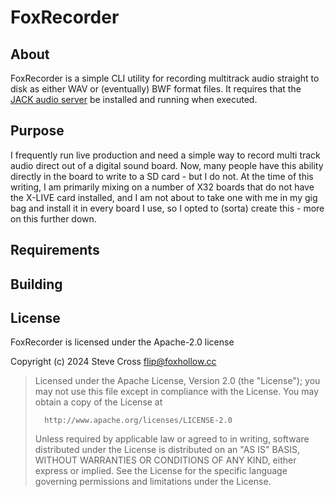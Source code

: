 # FoxRecorder

## About

FoxRecorder is a simple CLI utility for recording multitrack audio straight to disk as either WAV or (eventually) BWF format files. It requires that the [JACK audio server](http://jackaudio.org/) be installed and running when executed.

## Purpose

I frequently run live production and need a simple way to record multi track audio direct out of a digital sound board. Now, many people have this ability directly in the board to write to a SD card - but I do not. At the time of this writing, I am primarily mixing on a number of X32 boards that do not have the X-LIVE card installed, and I am not about to take one with me in my gig bag and install it in every board I use, so I opted to (sorta) create this - more on this further down.

## Requirements

## Building

## License

FoxRecorder is licensed under the Apache-2.0 license

Copyright (c) 2024 Steve Cross <flip@foxhollow.cc>

>  Licensed under the Apache License, Version 2.0 (the "License");
>  you may not use this file except in compliance with the License.
>  You may obtain a copy of the License at
>
>       http://www.apache.org/licenses/LICENSE-2.0
>
>  Unless required by applicable law or agreed to in writing, software
>  distributed under the License is distributed on an "AS IS" BASIS,
>  WITHOUT WARRANTIES OR CONDITIONS OF ANY KIND, either express or implied.
>  See the License for the specific language governing permissions and
>  limitations under the License.

